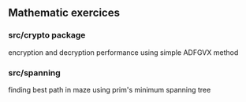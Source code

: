 ## Mathematic exercices 
### src/crypto package
encryption and decryption performance using simple ADFGVX method
### src/spanning
finding best path in maze using prim's minimum spanning tree
